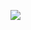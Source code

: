 
<a href="[https://linkedin.com/in/christophe-galon](https://www.linkedin.com/in/yrekass/)"><img src="https://img.shields.io/badge/linkedin-0077B5.svg?style=for-the-badge&logo=linkedin&logoColor=white"/></a>
